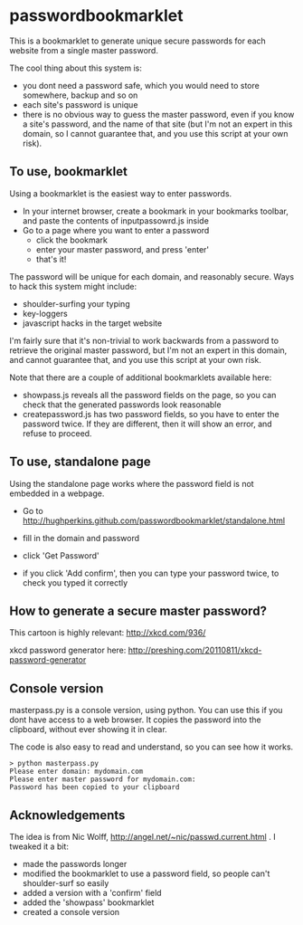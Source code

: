 passwordbookmarklet
===================

This is a bookmarklet to generate unique secure passwords for each website from a single master password.

The cool thing about this system is:
- you dont need a password safe, which you would need to store somewhere, backup and so on
- each site's password is unique
- there is no obvious way to guess the master password, even if you know a site's password, and the
  name of that site (but I'm not an expert in this domain, so I cannot guarantee that, and you use 
  this script at your own risk).

To use, bookmarklet
-------------------

Using a bookmarklet is the easiest way to enter passwords.

- In your internet browser, create a bookmark in your bookmarks toolbar, and paste the contents of 
inputpassowrd.js inside
- Go to a page where you want to enter a password
   - click the bookmark
   - enter your master password, and press 'enter'
   - that's it!

The password will be unique for each domain, and reasonably secure.  Ways to hack this system 
might include:
- shoulder-surfing your typing
- key-loggers
- javascript hacks in the target website

I'm fairly sure that it's non-trivial to work backwards from a password to retrieve the 
original master password, but I'm not an expert in this domain, and cannot guarantee that, and 
you use this script at your own risk.

Note that there are a couple of additional bookmarklets available here:
- showpass.js reveals all the password fields on the page, so you can check that the generated
  passwords look reasonable
- createpassword.js has two password fields, so you have to enter the password twice.  If they 
  are different, then it will show an error, and refuse to proceed.

To use, standalone page
-----------------------

Using the standalone page works where the password field is not embedded in a webpage.

- Go to http://hughperkins.github.com/passwordbookmarklet/standalone.html
- fill in the domain and password
- click 'Get Password'

- if you click 'Add confirm', then you can type your password twice, to check you typed it 
correctly

How to generate a secure master password?
-----------------------------------------

This cartoon is highly relevant: http://xkcd.com/936/

xkcd password generator here: http://preshing.com/20110811/xkcd-password-generator

Console version
---------------

masterpass.py is a console version, using python.  You can use this if you dont have access
to a web browser.  It copies the password into the clipboard, without ever showing it in clear.

The code is also easy to read and understand, so you can see how it works.

    > python masterpass.py
    Please enter domain: mydomain.com
    Please enter master password for mydomain.com: 
    Password has been copied to your clipboard

Acknowledgements
----------------

The idea is from Nic Wolff, http://angel.net/~nic/passwd.current.html .  I tweaked it a bit:
- made the passwords longer
- modified the bookmarklet to use a password field, so people can't shoulder-surf so easily
- added a version with a 'confirm' field
- added the 'showpass' bookmarklet
- created a console version


